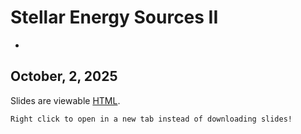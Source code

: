 # Stellar Energy Sources II
-

## October, 2, 2025


Slides are viewable [HTML](day_11.html).


```{note}
Right click to open in a new tab instead of downloading slides!
```